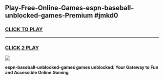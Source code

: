 
## Play-Free-Online-Games-espn-baseball-unblocked-games-Premium #jmkd0
<h3>
<a href="https://premium.freeplayer.one?title=espn-baseball-unblocked-games&ref=8M">CLICK TO PLAY</a></h3>
<hr>

<h3>
<a href="https://premium.freeplayer.one?title=espn-baseball-unblocked-games&ref=8M">CLICK 2 PLAY</a>
  
</h3>

<a href="https://premium.freeplayer.one?title=espn-baseball-unblocked-games&ref=8M"><img src="https://clearcache.store/games.png"></a>


**espn-baseball-unblocked-games games unblocked: Your Gateway to Fun and Accessible Online Gaming**
